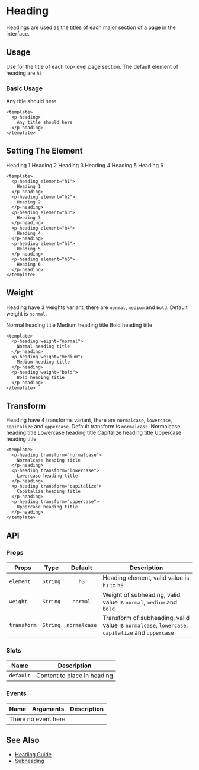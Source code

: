 <script setup>
    import pHeading from './Heading.vue'
</script>

<style scoped lang="postcss">
  .preview {

    h1, h2, h3, h4, h5, h6 {
      @apply mt-0;
      font-weight: inherit;
    }

    h2 {
      @apply m-0 p-0 border-b-0;
    }
  }
</style>
# Heading
Headings are used as the titles of each major section of a page in the interface.

## Usage
Use for the title of each top-level page section. The default element of heading are `h3`

### Basic Usage

<preview>
  <p-heading>
    Any title should here
  </p-heading>
</preview>

```vue
<template>
  <p-heading>
    Any title should here
  </p-heading>
</template>
```

## Setting The Element

<preview class="flex-col gap-3">
  <p-heading element="h1">
    Heading 1
  </p-heading>
  <p-heading element="h2">
    Heading 2
  </p-heading>
  <p-heading element="h3">
    Heading 3
  </p-heading>
  <p-heading element="h4">
    Heading 4
  </p-heading>
  <p-heading element="h5">
    Heading 5
  </p-heading>
  <p-heading element="h6">
    Heading 6
  </p-heading>
</preview>

```vue
<template>
  <p-heading element="h1">
    Heading 1
  </p-heading>
  <p-heading element="h2">
    Heading 2
  </p-heading>
  <p-heading element="h3">
    Heading 3
  </p-heading>
  <p-heading element="h4">
    Heading 4
  </p-heading>
  <p-heading element="h5">
    Heading 5
  </p-heading>
  <p-heading element="h6">
    Heading 6
  </p-heading>
</template>
```

## Weight
Heading have 3 weights variant, there are `normal`, `medium` and `bold`. Default weight is `normal`.

<preview class="flex-col gap-3">
  <p-heading weight="normal">
    Normal heading title
  </p-heading>
  <p-heading weight="medium">
    Medium heading title
  </p-heading>
  <p-heading weight="bold">
    Bold heading title
  </p-heading>
</preview>

```vue
<template>
  <p-heading weight="normal">
    Normal heading title
  </p-heading>
  <p-heading weight="medium">
    Medium heading title
  </p-heading>
  <p-heading weight="bold">
    Bold heading title
  </p-heading>
</template>
```

## Transform
Heading have 4 transforms variant, there are `normalcase`, `lowercase`, `capitalize` and `uppercase`. Default transform is `normalcase`.
<preview class="flex-col gap-3">
  <p-heading transform="normalcase">
    Normalcase heading title
  </p-heading>
  <p-heading transform="lowercase">
    Lowercase heading title
  </p-heading>
  <p-heading transform="capitalize">
    Capitalize heading title
  </p-heading>
  <p-heading transform="uppercase">
    Uppercase heading title
  </p-heading>
</preview>

```vue
<template>
  <p-heading transform="normalcase">
    Normalcase heading title
  </p-heading>
  <p-heading transform="lowercase">
    Lowercase heading title
  </p-heading>
  <p-heading transform="capitalize">
    Capitalize heading title
  </p-heading>
  <p-heading transform="uppercase">
    Uppercase heading title
  </p-heading>
</template>
```

## API

### Props

| Props       |   Type   | Default      | Description                                  |
|-------------|:--------:|:------------:|----------------------------------------------|
| `element`   | `String` |  `h3`        | Heading element, valid value is `h1` to `h6` |
| `weight`    | `String` | `normal`     | Weight of subheading, valid value is `normal`, `medium` and `bold` |
| `transform` | `String` | `normalcase` | Transform of subheading, valid value is `normalcase`, `lowercase`, `capitalize` and `uppercase`   |

### Slots

| Name      | Description                 |
|-----------|-----------------------------|
| `default` | Content to place in heading |

### Events

<table>
  <thead>
    <tr>
      <th>Name</th>
      <th>Arguments</th>
      <th>Description</th>
    </tr>
  </thead>
  <tbody>
    <tr>
      <td colspan="3" class="text-center">There no event here</td>
    </tr>
  </tbody>
</table>

## See Also

- [Heading Guide](/styleguide/heading/index)
- [Subheading](/components/subheading/index)
